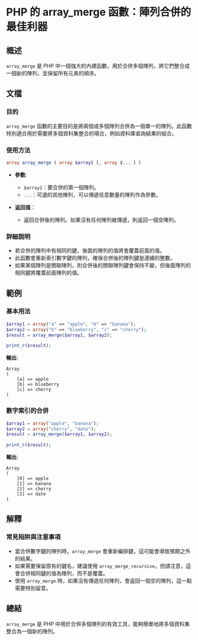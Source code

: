 <!--
Meta Description: # PHP 的 array_merge 函數：陣列合併的最佳利器 ## 概述 `array_merge` 是 PHP 中一個強大的內建函數，用於合併多個陣列，將它們整合成一個新的陣列，並保留所有元素的順序。 ## 文檔 ### 目的 `array_merge` 函數的主要目的是將兩個或多個陣列合併為...
Meta Keywords: array_merge, array, php, array1, apple
-->

# PHP 的 array_merge 函數：陣列合併的最佳利器

## 概述
`array_merge` 是 PHP 中一個強大的內建函數，用於合併多個陣列，將它們整合成一個新的陣列，並保留所有元素的順序。

## 文檔
### 目的
`array_merge` 函數的主要目的是將兩個或多個陣列合併為一個單一的陣列。此函數特別適合用於需要將多個資料集整合的場合，例如資料庫查詢結果的組合。

### 使用方法
```php
array array_merge ( array $array1 [, array $... ] )
```

- **參數**:
  - `$array1`：要合併的第一個陣列。
  - `...`：可選的其他陣列，可以傳遞任意數量的陣列作為參數。

- **返回值**：
  - 返回合併後的陣列。如果沒有任何陣列被傳遞，則返回一個空陣列。

### 詳細說明
- 若合併的陣列中有相同的鍵，後面的陣列的值將會覆蓋前面的值。
- 此函數會重新索引數字鍵的陣列，確保合併後的陣列鍵是連續的整數。
- 如果某個陣列是關聯陣列，則合併後的關聯陣列鍵會保持不變，但後面陣列的相同鍵將覆蓋前面陣列的值。

## 範例
### 基本用法
```php
$array1 = array("a" => "apple", "b" => "banana");
$array2 = array("b" => "blueberry", "c" => "cherry");
$result = array_merge($array1, $array2);

print_r($result);
```
**輸出**:
```
Array
(
    [a] => apple
    [b] => blueberry
    [c] => cherry
)
```

### 數字索引的合併
```php
$array1 = array("apple", "banana");
$array2 = array("cherry", "date");
$result = array_merge($array1, $array2);

print_r($result);
```
**輸出**:
```
Array
(
    [0] => apple
    [1] => banana
    [2] => cherry
    [3] => date
)
```

## 解釋
### 常見陷阱與注意事項
- 當合併數字鍵的陣列時，`array_merge` 會重新編排鍵，這可能會導致預期之外的結果。
- 如果需要保留原有的鍵名，建議使用 `array_merge_recursive`，但請注意，這會合併相同鍵的值為陣列，而不是覆蓋。
- 使用 `array_merge` 時，如果沒有傳遞任何陣列，會返回一個空的陣列，這一點需要特別留意。

## 總結
`array_merge` 是 PHP 中用於合併多個陣列的有效工具，能夠簡單地將多個資料集整合為一個新的陣列。